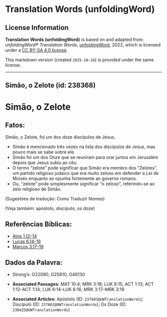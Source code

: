 # Translation Words (unfoldingWord)

## License Information

**Translation Words (unfoldingWord)** is based on and adapted from: _unfoldingWord® Translation Words_, [unfoldingWord](https://unfoldingword.org/utw), 2022, which is licensed under a [CC BY-SA 4.0 license](https://creativecommons.org/licenses/by-sa/4.0/legalcode.en).

This markdown version (created `2025-10-16`) is provided under the same license.



--------------------------------

## Simão, o Zelote (id: 238368)

Simão, o Zelote
===============

Fatos:
------

Simão, o Zelote, foi um dos doze discípulos de Jesus.

* Simão é mencionado três vezes na lista dos discípulos de Jesus, mas pouco mais se sabe sobre ele.
* Simão foi um dos Onze que se reuniram para orar juntos em Jerusalém depois que Jesus subiu ao céu.
* O termo “zelote” pode significar que Simão era membro dos “Zelotes”, um partido religioso judaico que era muito zeloso em defender a Lei de Moisés enquanto se opunha fortemente ao governo romano.
* Ou, “zelote” pode simplesmente significar “o zeloso”, referindo\-se ao zelo religioso de Simão.

(Sugestões de tradução: Como Traduzir Nomes)

(Veja também: apóstolo, discípulo, os doze)

Referências Bíblicas:
---------------------

* [Atos 1\.12–14](https://ref.ly/Acts1:12-Acts1:14)
* [Lucas 6\.14–16](https://ref.ly/Luke6:14-Luke6:16)
* [Marcos 3\.17–19](https://ref.ly/Mark3:17-Mark3:19)

Dados da Palavra:
-----------------

* Strong’s: G22080, G25810, G46130

* **Associated Passages:** MAT 10:4; MRK 3:18; LUK 6:15; ACT 1:13; ACT 1:12–ACT 1:14; LUK 6:14–LUK 6:16; MRK 3:17–MRK 3:19
* **Associated Articles:** Apóstolo (ID: `237603@UWTranslationWords`); Discípulo (ID: `237802@UWTranslationWords`); Os Doze (ID: `238425@UWTranslationWords`)

